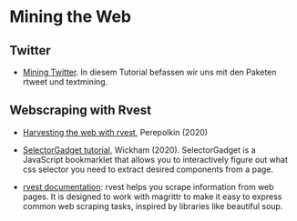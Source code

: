 # Mining the Web


## Twitter

* [Mining Twitter](http://htmlpreview.github.io/?https://github.com/kirenz/webscraping-with-r/blob/main/rtweet_twitter_mining.html). In diesem Tutorial befassen wir uns mit den Paketen rtweet und textmining.  

## Webscraping with Rvest

* [Harvesting the web with rvest](https://rvest.tidyverse.org/articles/harvesting-the-web.html), Perepolkin (2020)

* [SelectorGadget tutorial](https://cran.r-project.org/web/packages/rvest/vignettes/selectorgadget.html), Wickham (2020). SelectorGadget is a JavaScript bookmarklet that allows you to interactively figure out what css selector you need to extract desired components from a page.

* [rvest documentation](https://rvest.tidyverse.org): rvest helps you scrape information from web pages. It is designed to work with magrittr to make it easy to express common web scraping tasks, inspired by libraries like beautiful soup.
